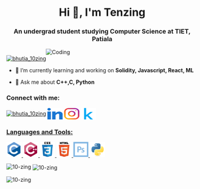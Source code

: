 <h1 align="center">Hi 👋, I'm Tenzing</h1>
<h3 align="center">An undergrad student studying Computer Science at TIET, Patiala  </h3>
<img align="right" alt="Coding" width="400" src="https://media.giphy.com/media/f7omQNmgiyjj5sffvZ/giphy.gif">

<p align="left"> <a href="https://twitter.com/bhutia_10zing" target="blank"><img src="https://img.shields.io/twitter/follow/bhutia_10zing?logo=twitter&style=for-the-badge" alt="bhutia_10zing" /></a> </p>

- 🌱 I’m currently learning and working on **Solidity, Javascript, React, ML**

- 💬 Ask me about **C++,C, Python**

<h3 align="left">Connect with me:</h3>
<p align="left">
<a href="https://twitter.com/bhutia_10zing" target="blank"><img align="center" src="https://raw.githubusercontent.com/rahuldkjain/github-profile-readme-generator/master/src/images/icons/Social/twitter.svg" alt="bhutia_10zing" height="30" width="40" /></a>
<a href="https://linkedin.com/in/10zing" target="blank"><img align="center" src="/logo/linked-in.svg" alt="10zing" height="30" width="40" /></a>
<a href="https://instagram.com/bhutia_10zing" target="blank"><img align="center" src="/logo/instagram.svg" alt="bhutia_10zing" height="30" width="40" /></a>
 <a href="https://www.kaggle.com/tenzingrabgaybhutia" target="blank"><img align="center" src="/logo/kaggle.svg" alt="bhutia_10zing" height="30" width="40" />
</p>

<h3 align="left">Languages and Tools:</h3>
<p align="left"> <a href="https://www.cprogramming.com/" target="_blank" rel="noreferrer"> <img src="https://raw.githubusercontent.com/devicons/devicon/master/icons/c/c-original.svg" alt="c" width="40" height="40"/> </a> <a href="https://www.w3schools.com/cpp/" target="_blank" rel="noreferrer"> <img src="https://raw.githubusercontent.com/devicons/devicon/master/icons/cplusplus/cplusplus-original.svg" alt="cplusplus" width="40" height="40"/> </a> <a href="https://www.w3schools.com/css/" target="_blank" rel="noreferrer"> <img src="https://raw.githubusercontent.com/devicons/devicon/master/icons/css3/css3-original-wordmark.svg" alt="css3" width="40" height="40"/> </a> <a href="https://www.w3.org/html/" target="_blank" rel="noreferrer"> <img src="https://raw.githubusercontent.com/devicons/devicon/master/icons/html5/html5-original-wordmark.svg" alt="html5" width="40" height="40"/> </a> <a href="https://www.photoshop.com/en" target="_blank" rel="noreferrer"> <img src="https://raw.githubusercontent.com/devicons/devicon/master/icons/photoshop/photoshop-line.svg" alt="photoshop" width="40" height="40"/> </a> <a href="https://www.python.org" target="_blank" rel="noreferrer"> <img src="https://raw.githubusercontent.com/devicons/devicon/master/icons/python/python-original.svg" alt="python" width="40" height="40"/> </a> </p>

<p><img align="left" src="https://github-readme-stats.vercel.app/api/top-langs?username=10-zing&show_icons=true&locale=en&layout=compact" alt="10-zing" /></p>

<p>&nbsp;<img align="center" src="https://github-readme-stats.vercel.app/api?username=10-zing&show_icons=true&locale=en" alt="10-zing" /></p>

<p><img align="center" src="https://github-readme-streak-stats.herokuapp.com/?user=10-zing&" alt="10-zing" /></p>
